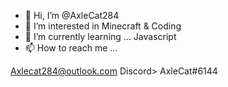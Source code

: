 - 👋 Hi, I’m @AxleCat284
- 👀 I’m interested in Minecraft & Coding
- 🌱 I’m currently learning ... Javascript
- 📫 How to reach me ...

Axlecat284@outlook.com
Discord> AxleCat#6144
